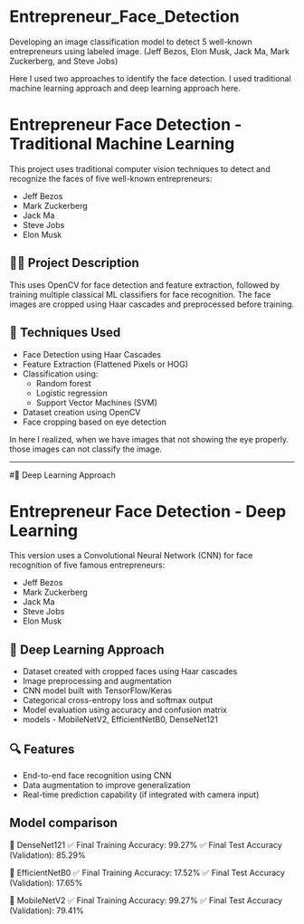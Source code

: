 # Entrepreneur_Face_Detection
Developing an image classification model to detect 5 well-known entrepreneurs using labeled image.  (Jeff Bezos, Elon Musk, Jack Ma, Mark Zuckerberg, and Steve Jobs)

Here I used two approaches to identify the face detection. I used traditional machine learning approach and deep learning approach here. 

# Entrepreneur Face Detection - Traditional Machine Learning

This project uses traditional computer vision techniques to detect and recognize the faces of five well-known entrepreneurs:

- Jeff Bezos
- Mark Zuckerberg
- Jack Ma
- Steve Jobs
- Elon Musk

## 👨‍💻 Project Description

This uses OpenCV for face detection and feature extraction, followed by training multiple classical ML classifiers for face recognition. The face images are cropped using Haar cascades and preprocessed before training.

## 🧠 Techniques Used

- Face Detection using Haar Cascades
- Feature Extraction (Flattened Pixels or HOG)
- Classification using:
  - Random forest
  - Logistic regression 
  - Support Vector Machines (SVM)
- Dataset creation using OpenCV
- Face cropping based on eye detection

In here I realized, when we have images that not showing the eye properly. those images can not classify the image. 



---

#📘 Deep Learning Approach

# Entrepreneur Face Detection - Deep Learning

This version uses a Convolutional Neural Network (CNN) for face recognition of five famous entrepreneurs:

- Jeff Bezos
- Mark Zuckerberg
- Jack Ma
- Steve Jobs
- Elon Musk

## 🧠 Deep Learning Approach

- Dataset created with cropped faces using Haar cascades
- Image preprocessing and augmentation
- CNN model built with TensorFlow/Keras
- Categorical cross-entropy loss and softmax output
- Model evaluation using accuracy and confusion matrix
- models - MobileNetV2, EfficientNetB0, DenseNet121

## 🔍 Features

- End-to-end face recognition using CNN
- Data augmentation to improve generalization
- Real-time prediction capability (if integrated with camera input)

## Model comparison 
📌 DenseNet121
✅ Final Training Accuracy: 99.27%
✅ Final Test Accuracy (Validation): 85.29%

📌 EfficientNetB0
✅ Final Training Accuracy: 17.52%
✅ Final Test Accuracy (Validation): 17.65%

📌 MobileNetV2
✅ Final Training Accuracy: 99.27%
✅ Final Test Accuracy (Validation): 79.41%
